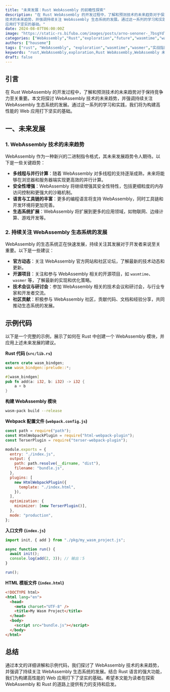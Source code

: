 ```yaml
---
title: "未来发展：Rust WebAssembly 的前瞻性探索"
description: "在 Rust WebAssembly 的开发过程中，了解和预测技术的未来趋势对于保持竞争力至关重要。本文将探讨 WebAssembly
技术的未来趋势，并强调持续关注 WebAssembly 生态系统的发展。通过这一系列的学习和实践，我们将为构建高性能的 Web
应用打下坚实的基础。"
date: 2024-08-07T06:00:00Z
image: "https://static-rs.bifuba.com/images/posts/arno-senoner-_7bsgYdTTVE-unsplash.jpg"
categories: ["WebAssembly","Rust","exploration","future","wasmtime","wasmer","实战指南"]
authors: ["houseme"]
tags: ["rust", "WebAssembly", "exploration","wasmtime","wasmer","实战指南","Rust WebAssembly","WebAssembly 未来","WebAssembly 生态系统","高性能","多线程","并行计算","安全性","生态系统"]
keywords: "rust,WebAssembly,exploration,Rust WebAssembly,WebAssembly 未来，WebAssembly 生态系统"
draft: false
---
```


## 引言

在 Rust
WebAssembly 的开发过程中，了解和预测技术的未来趋势对于保持竞争力至关重要。本文将探讨 WebAssembly 技术的未来趋势，并强调持续关注 WebAssembly 生态系统的发展。通过这一系列的学习和实践，我们将为构建高性能的 Web 应用打下坚实的基础。

## 一、未来发展

### 1. **WebAssembly 技术的未来趋势**

WebAssembly 作为一种新兴的二进制指令格式，其未来发展趋势令人期待。以下是一些关键趋势：

- **多线程与并行计算**：随着 WebAssembly 对多线程的支持逐渐成熟，未来将能够在浏览器和服务器端实现更高效的并行计算。
- **安全性增强**：WebAssembly 将继续增强其安全性特性，包括更细粒度的内存访问控制和更强大的沙箱机制。
- **语言与工具链的丰富**：更多的编程语言将支持 WebAssembly，同时工具链和开发环境将更加完善。
- **生态系统扩展**：WebAssembly 将扩展到更多的应用领域，如物联网、边缘计算、游戏开发等。

### 2. **持续关注 WebAssembly 生态系统的发展**

WebAssembly 的生态系统正在快速发展，持续关注其发展对于开发者来说至关重要。以下是一些建议：

- **官方动态**：关注 WebAssembly 官方网站和社区论坛，了解最新的技术动态和更新。
- **开源项目**：关注和参与 WebAssembly 相关的开源项目，如 `wasmtime`、`wasmer` 等，了解最新的实现和优化策略。
- **技术会议与研讨会**：参加 WebAssembly 相关的技术会议和研讨会，与行业专家和开发者交流。
- **社区贡献**：积极参与 WebAssembly 社区，贡献代码、文档和经验分享，共同推动生态系统的发展。

## 示例代码

以下是一个完整的示例，展示了如何在 Rust 中创建一个 WebAssembly 模块，并应用上述未来发展的建议。

**Rust 代码 (`src/lib.rs`)**

```rust
extern crate wasm_bindgen;
use wasm_bindgen::prelude::*;

#[wasm_bindgen]
pub fn add(a: i32, b: i32) -> i32 {
    a + b
}
```

**构建 WebAssembly 模块**

```bash
wasm-pack build --release
```

**Webpack 配置文件 (`webpack.config.js`)**

```javascript
const path = require("path");
const HtmlWebpackPlugin = require("html-webpack-plugin");
const TerserPlugin = require("terser-webpack-plugin");

module.exports = {
  entry: "./index.js",
  output: {
    path: path.resolve(__dirname, "dist"),
    filename: "bundle.js",
  },
  plugins: [
    new HtmlWebpackPlugin({
      template: "./index.html",
    }),
  ],
  optimization: {
    minimizer: [new TerserPlugin()],
  },
  mode: "production",
};
```

**入口文件 (`index.js`)**

```javascript
import init, { add } from "./pkg/my_wasm_project.js";

async function run() {
  await init();
  console.log(add(2, 3)); // 输出：5
}

run();
```

**HTML 模板文件 (`index.html`)**

```html
<!DOCTYPE html>
<html lang="en">
  <head>
    <meta charset="UTF-8" />
    <title>My Wasm Project</title>
  </head>
  <body>
    <script src="bundle.js"></script>
  </body>
</html>
```

## 总结

通过本文的详细讲解和示例代码，我们探讨了 WebAssembly 技术的未来趋势，并强调了持续关注 WebAssembly 生态系统的发展。结合 Rust
语言的强大功能，我们为构建高性能的 Web 应用打下了坚实的基础。希望本文能为读者在探索 WebAssembly 和 Rust 的道路上提供有力的支持和启发。
